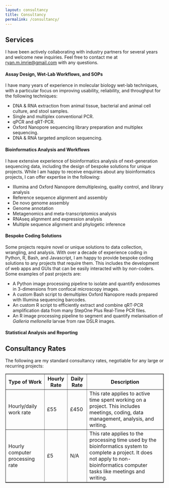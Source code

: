 ```yaml
---
layout: consultancy
title: Consultancy
permalink: /consultancy/
---
```


## Services

I have been actively collaborating with industry partners for several years and welcome new inquiries. Feel free to contact me at ryan.m.imrie@gmail.com with any questions.

#### Assay Design, Wet-Lab Workflows, and SOPs

I have many years of experience in molecular biology wet-lab techniques, with a particular focus on improving usability, reliability, and throughput for the following techniques:
<ul>
    <li>DNA & RNA extraction from animal tissue, bacterial and animal cell culture, and stool samples.</li>
    <li>Single and multiplex conventional PCR.</li>
    <li>qPCR and qRT-PCR.</li>
    <li>Oxford Nanopore sequencing library preparation and multiplex sequencing.</li>
    <li>DNA & RNA targeted amplicon sequencing.</li>
</ul>

#### Bioinformatics Analysis and Workflows

I have extensive experience of bioinformatics analysis of next-generation sequencing data, including the design of bespoke solutions for unique projects. While I am happy to receive enquiries about any bioinformatics projects, I can offer expertise in the following:
<ul>
    <li>Illumina and Oxford Nanopore demultiplexing, quality control, and library analysis</li>
    <li>Reference sequence alignment and assembly</li>
    <li>De novo genome assembly</li>
    <li>Genome annotation</li>
    <li>Metagenomics and meta-transcriptomics analysis</li>
    <li>RNAseq alignment and expression analysis</li>
    <li>Multiple sequence alignment and phylogetic inference</li>
</ul>

#### Bespoke Coding Solutions

Some projects require novel or unique solutions to data collection, wrangling, and analysis. With over a decade of experience coding in Python, R, Bash, and Javascript, I am happy to provide bespoke coding solutions to any projects that require them. This includes the development of web apps and GUIs that can be easily interacted with by non-coders. Some examples of past projects are:
<ul>
    <li>A Python image processing pipeline to isolate and quantify endosomes in 3-dimensions from confocal microscopy images.</li>
    <li>A custom Bash script to demultiplex Oxford Nanopore reads prepared with Illumina sequencing barcodes.</li>
    <li>An custom R script to efficiently extract and combine qRT-PCR amplification data from many StepOne Plus Real-Time PCR files.</li>
    <li>An R image processing pipeline to segment and quantify melanisation of <em>Galleria mellonella</em> larvae from raw DSLR images.</li>
</ul>

#### Statistical Analysis and Reporting



## Consultancy Rates

The following are my standard consultancy rates, negotiable for any large or recurring projects:

<table border="1">
    <tr>
        <th>Type of Work</th>
        <th>Hourly Rate</th>
        <th>Daily Rate</th>
        <th>Description</th>
    </tr>
    <tr>
        <td>Hourly/daily work rate</td>
        <td>£55</td>
        <td>£450</td>
        <td>This rate applies to active time spent working on a project. This includes meetings, coding, data management, analysis, and writing.</td>
    </tr>
    <tr>
        <td>Hourly computer processing rate</td>
        <td>£5</td>
        <td>N/A</td>
        <td>This rate applies to the processing time used by the bioinformatics system to complete a project. It does not apply to non-bioinformatics computer tasks like meetings and writing.</td>
    </tr>
</table>
